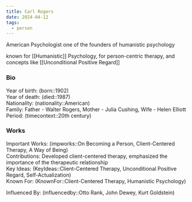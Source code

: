 ```yaml
---
title: Carl Rogers
date: 2024-04-12
tags:
  - person
---
```

American Psychologist
one of the founders of humanistic psychology

known for [[Humanistic]] Psychology, for person-centric therapy, and concepts like [[Unconditional Positive Regard]]
### Bio
Year of birth: (born::1902)  
Year of death: (died::1987)  
Nationality: (nationality::American)  
Family: Father - Walter Rogers, Mother - Julia Cushing, Wife - Helen Elliott  
Period: (timecontext::20th century)  

### Works
Important Works: (impworks::On Becoming a Person, Client-Centered Therapy, A Way of Being)  
Contributions: Developed client-centered therapy, emphasized the importance of the therapeutic relationship  
Key Ideas: (KeyIdeas::Client-Centered Therapy, Unconditional Positive Regard, Self-Actualization)  
Known For: (KnownFor::Client-Centered Therapy, Humanistic Psychology)  

Influenced By: (influencedby::Otto Rank, John Dewey, Kurt Goldstein)